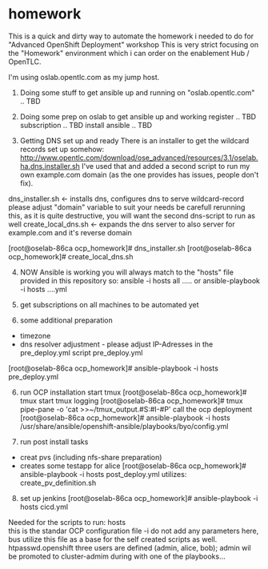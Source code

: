 # homework
This is a quick and dirty way to automate the homework i needed to do for "Advanced OpenShift Deployment" workshop
This is very strict focusing on the "Homework" environment which i can order on the enablement Hub  / OpenTLC.

I'm using oslab.opentlc.com as my jump host.

1) Doing some stuff to get ansible up and running on "oslab.opentlc.com"
.. TBD

2) Doing some prep on oslab to get ansible up and working
register 
.. TBD
subscription
.. TBD
install ansible
.. TBD

3) Getting DNS set up and ready
There is an installer to get the wildcard records set up somehow:
http://www.opentlc.com/download/ose_advanced/resources/3.1/oselab.ha.dns.installer.sh
I've used that and added a second script to run my own example.com domain (as the one provides has issues, people don't fix).

dns_installer.sh <- installs dns, configures dns to serve wildcard-record
              please adjust "domain" variable to suit your needs
             be carefull rerunning this, as it is quite destructive, you will want the second dns-script to run as well
create_local_dns.sh <- expands the dns server to also server for example.com and it's reverse domain

[root@oselab-86ca ocp_homework]# dns_installer.sh 
[root@oselab-86ca ocp_homework]# create_local_dns.sh 

4) NOW Ansible is working
you will always match to the "hosts" file provided in this repository
so:
ansible -i hosts all .....
or 
ansible-playbook -i hosts ....yml

5) get subscriptions on all machines 
to be automated yet

6) some additional preparation
  - timezone
  - dns resolver adjustment - please adjust IP-Adresses in the pre_deploy.yml script
pre_deploy.yml 

[root@oselab-86ca ocp_homework]# ansible-playbook -i hosts pre_deploy.yml 

6) run OCP installation
start tmux 
[root@oselab-86ca ocp_homework]#  tmux
start tmux logging
[root@oselab-86ca ocp_homework]# tmux pipe-pane -o 'cat >>~/tmux_output.#S:#I-#P'
call the ocp deployment
[root@oselab-86ca ocp_homework]# ansible-playbook -i hosts /usr/share/ansible/openshift-ansible/playbooks/byo/config.yml 


7) run post install tasks
  - creat pvs (including nfs-share preparation) 
  - creates some testapp for alice
[root@oselab-86ca ocp_homework]# ansible-playbook -i hosts  post_deploy.yml
     utilizes: create_pv_definition.sh

8) set up jenkins
[root@oselab-86ca ocp_homework]# ansible-playbook -i hosts  cicd.yml


Needed for the scripts to run:
hosts   
    this is the standar OCP configuration file -i do not add any parameters here, bus utilize this file as a base for the self created scripts as well.
htpasswd.openshift
    three users are defined (admin, alice, bob); admin wil be promoted to cluster-admim during with one of the playbooks...


